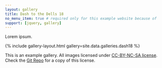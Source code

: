 ```yaml
---
layout: gallery
title: Dash to the Dells 18 
no_menu_item: true # required only for this example website because of menu construction
support: [jquery, gallery]
---
```


Lorem ipsum.

{% include gallery-layout.html gallery=site.data.galleries.dash18 %}

This is an example gallery. All images licensed under [CC-BY-NC-SA license][license]. Check the [Git Repo][repo] for a copy of this license.

[license]: http://creativecommons.org/licenses/by-nc-sa/4.0/
[repo]: https://github.com/opieters/jekyll-gallery-example
